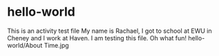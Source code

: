 # hello-world
This is an activity test file
My name is Rachael, I got to school at EWU in Cheney and I work at Haven. 
I am testing this file. Oh what fun!
hello-world/About Time.jpg
